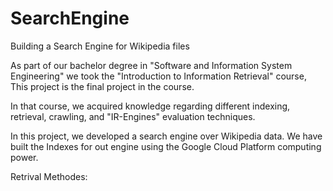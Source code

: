 # SearchEngine
Building a Search Engine for Wikipedia files

As part of our bachelor degree in "Software and Information System Engineering" we took the "Introduction to Information Retrieval" course, This project is the final project in the course.

In that course, we acquired knowledge regarding different indexing, retrieval, crawling, and "IR-Engines" evaluation techniques.

In this project, we developed a search engine over Wikipedia data. We have built the Indexes for out engine using the Google Cloud Platform computing power.

Retrival Methodes:
